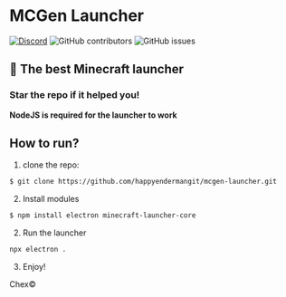 # MCGen Launcher
[![Discord](https://img.shields.io/discord/1103066670576193627?style=for-the-badge&color=%235562EA)](https://discord.gg/Q6UYNawvaF)
 ![GitHub contributors](https://img.shields.io/github/contributors/happyendermangit/mcgen-launcher?style=for-the-badge) ![GitHub issues](https://img.shields.io/github/issues/happyendermangit/mcgen-launcher?style=for-the-badge)

## 🚀 The best Minecraft launcher

### Star the repo if it helped you!

**NodeJS is required for the launcher to work**

## How to run?
1. clone the repo:
```sh
$ git clone https://github.com/happyendermangit/mcgen-launcher.git
```

2. Install modules
```sh
$ npm install electron minecraft-launcher-core
```

2. Run the launcher
```sh
npx electron .
```
3. Enjoy!

Chex©
